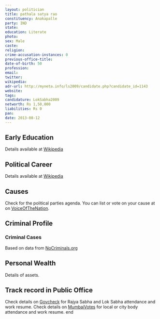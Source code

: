 ```yaml
---
layout: politician
title: pathala satya rao
constituency: Anakapalle 
party: IND
state: 
education: Literate
photo: 
sex: Male
caste: 
religion: 
crime-accusation-instances: 0
previous-office-title: 
date-of-birth: 50
profession: 
email: 
twitter: 
wikipedia: 
adr-url: http://myneta.info/ls2009/candidate.php?candidate_id=1143
website: 
tags: 
candidature: LokSabha2009
networth: Rs 1,50,000
liabilities: Rs 0
pan: 
date: 2013-08-12
---
```


## Early Education
Details available at [Wikipedia](http://www.wikipedia.org/wiki/)

## Political Career
Details available at [Wikipedia](http://www.wikipedia.org/wiki/)

## Causes 
Check for the political parties agenda. You can list or vote on your cause at on [VoiceOfTheNation](http://www.voiceofthenation.org).

## Criminal Profile

### Criminal Cases
Based on data from [NoCriminals.org](http://www.nocriminals.org)

## Personal Wealth
Details of assets.

## Track record in Public Office
Check details on [Govcheck](http://www.govcheck.org) for Rajya Sabha and Lok Sabha attendance and work resume. Check details on [MumbaiVotes](http://www.mumbaivotes.org) for local or city body attendance and work resume.
	end
